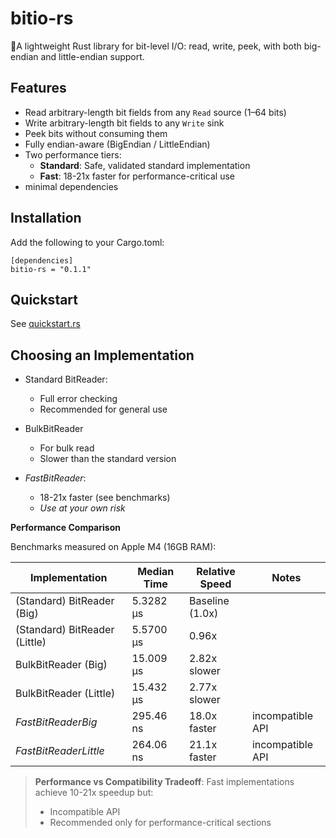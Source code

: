 # bitio-rs

🚀A lightweight Rust library for bit-level I/O: read, write, peek, with both big-endian and little-endian support.

## Features

- Read arbitrary-length bit fields from any `Read` source (1–64 bits)
- Write arbitrary-length bit fields to any `Write` sink
- Peek bits without consuming them
- Fully endian-aware (BigEndian / LittleEndian)
- Two performance tiers:
  - **Standard**: Safe, validated standard implementation
  - **Fast**: 18-21x faster for performance-critical use
- minimal dependencies

## Installation

Add the following to your Cargo.toml:

```
[dependencies]
bitio-rs = "0.1.1"
```

## Quickstart

See [quickstart.rs](examples/quickstart.rs)

## Choosing an Implementation

- Standard BitReader:
  - Full error checking
  - Recommended for general use

- BulkBitReader
  - For bulk read
  - Slower than the standard version

- *FastBitReader*:
  - 18-21x faster (see benchmarks)
  - *Use at your own risk*

**Performance Comparison**

Benchmarks measured on Apple M4 (16GB RAM):

| Implementation                | Median Time | Relative Speed  | Notes            |
|-------------------------------|-------------|-----------------|------------------|
| (Standard) BitReader (Big)    | 5.3282 μs   | Baseline (1.0x) |                  |
| (Standard) BitReader (Little) | 5.5700 μs   | 0.96x           |                  |
| BulkBitReader (Big)           | 15.009 μs   | 2.82x slower    |                  |
| BulkBitReader (Little)        | 15.432 μs   | 2.77x slower    |                  |
| *FastBitReaderBig*            | 295.46 ns   | 18.0x faster    | incompatible API |
| *FastBitReaderLittle*         | 264.06 ns   | 21.1x faster    | incompatible API |

> **Performance vs Compatibility Tradeoff**: Fast implementations achieve 10-21x speedup but:
> - Incompatible API
> - Recommended only for performance-critical sections
